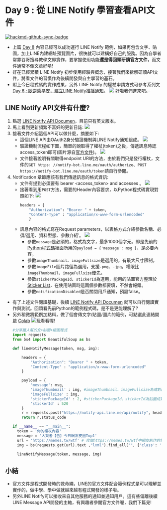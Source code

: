 # Day 9 : 從 LINE Notify 學習查看API文件

[![hackmd-github-sync-badge](https://hackmd.io/dRUiUno2RP-XexQ0TTnCig/badge)](https://hackmd.io/dRUiUno2RP-XexQ0TTnCig)


- 上篇 [Day 8](https://ithelp.ithome.com.tw/articles/10234115) 內容已經可以成功運行 LINE Notify 範例，如果再包含文字、貼圖，加上LINE內建網址預覽圖片，很快就可以建構好自己的服務。因為自學者常靠谷哥搜尋教學文即實作，要掌握使用功能**還是得回頭研讀官方文件**，而文件通常不像文章好啃!
- 好在已經累積 LINE Notify 初步使用經驗與概念，接著我們來拆解研讀API文件，將看文件的習慣作為後續開發與自主學習的基石。
- 附上今日程式碼的實作成果，另外 LINE Notify 的權杖申請方式可參考系列文 [Day 6 : 歐逆醬早安，建立LINE Notify推播通知](https://ithelp.ithome.com.tw/articles/10233841)。
  ![](https://i.imgur.com/v5KOVVH.png)
  ~~好啦我們進來吧。~~
## LINE Notify API文件有什麼?
1. 點選 [LINE Notify API Documen](https://notify-bot.line.me/doc/en/)，目前只有英文版本。
2. 馬上看到更新頻繁不富奸的更新日誌:
   ![](https://i.imgur.com/gBQ7O8T.png)
3. 接著文件介紹這個API可以做什麼，摘要如下:
    - 這個LINE API由OAuth2身分驗證機制與LINE Notify通知組成。
   ![](https://i.imgur.com/mqdp8RQ.png)
   - 驗證機制流程如下圖，簡單的說取得了權杖(token)之後，傳遞訊息時認access_token即可(圖片源自[官方文件](https://notify-bot.line.me/doc/en/))。
     ![](https://i.imgur.com/f6m8i8z.png)
    - 文件接著說明有關取得endpoint URI的方法，由於我們只是發行權杖，文件的`GET https: //notify-bot.line.me/oauth/authorize`、`POST https://notify-bot.line.me/oauth/token`請自行參閱。
4. Notification 章節應該有我們傳遞訊息的格式資訊:
    - 文件有提到必須要有 bearer <access_token> and accesses 。
      ![](https://i.imgur.com/0c8kVqp.png)
    - 接著看到用`POST`方法，需要的Header內容要求，以Python程式碼實現對照如下:
      ![](https://i.imgur.com/udGrwbt.png)   
        ```python
        headers = {
            "Authorization": "Bearer " + token, 
            "Content-Type" : "application/x-www-form-urlencoded"
            }
        ```
    - 訊息內容的格式寫在Request parameters，以表格方式介紹參數名稱、必須/選用、資料型態、參數介紹‵。
      ![](https://i.imgur.com/6lVg7c8.png)
      - 參數`message`是必須的，格式為文字，最多1000個字元。即是先前的[Python程式碼](https://is.gd/DxYF2P)裡面所用的`payload = {'message': msg }`，是必要內容。
      - 參數`imageThumbnail`、`imageFullsize`是選用的，有最大尺寸限制。
      - 參數`imageFile`圖片路徑為選用，支援`.png`、`.jpg`，權限比`imageThumbnail`、`imageFullsize`優先。
      - 參數`stickerPackageId`、`stickerId`為選用，能用的貼圖官方整理於[Sticker List](https://devdocs.line.me/files/sticker_list.pdf)，在使用貼圖時這兩個參數都要填，不然會報錯。
      - 參數`notificationDisabled`是否關閉用戶通知，預設false。

- 有了上述文件閱讀基礎，後續 [LINE Notify API Documen](https://notify-bot.line.me/doc/en/) 就可以自行閱讀實作與測試。回頭看先前Python的範例程式碼，是不是更能理解了?
- 另外稍微將範例加點料，做了個會傳文字/貼圖/圖片的範例，可點選此連結開啟 [Colab](https://is.gd/DxYF2P) [![](https://i.imgur.com/pQnQ4tG.png)](https://is.gd/DxYF2P)玩看看喔!
    ```python
    #分享鐵人幫的文+貼圖+縮圖程式
    import requests
    from bs4 import BeautifulSoup as bs 

    def lineNotifyMessage(token, msg, img):

        headers = {
            "Authorization": "Bearer " + token, 
            "Content-Type" : "application/x-www-form-urlencoded"
        }

        payload = {
            'message': msg,
            'imageThumbnail' : img, #imageThumbnail、imageFullsize為成對的圖片，各有尺寸大小
            'imageFullsize' : img,
            'stickerPackageId' : 2, #stickerPackageId、stickerId為貼圖成對的編號，參閱Line Sticker List
            'stickerId' : 520
        }
        r = requests.post("https://notify-api.line.me/api/notify", headers = headers, params = payload)
        return r.status_code

    if __name__ == "__main__":
      token = '你的權杖內容'
      message = '大賢者【告】今日網友梗圖Top1'
      url = 'https://memes.tw/wtf' # 爬取https://memes.tw/wtf中網友創作的第一張梗圖
      img = bs(requests.get(url).text ,"lxml").find_all("", {'class': 'img-fluid'})[0]['data-src']

      lineNotifyMessage(token, message, img)
    ```
    

## 小結
- 官方文件是程式開發時的救命繩，LINE的官方文件配合範例程式是可以理解並實作的，做中學、學中做就越來越有程式開發的樣子啦。
- 另外LINE Notify可以接收來自其他服務的通知並通知用戶，這有些偏離後續LINE Message API開發的主軸，有興趣者參閱官方文件喔，我們下篇見!

